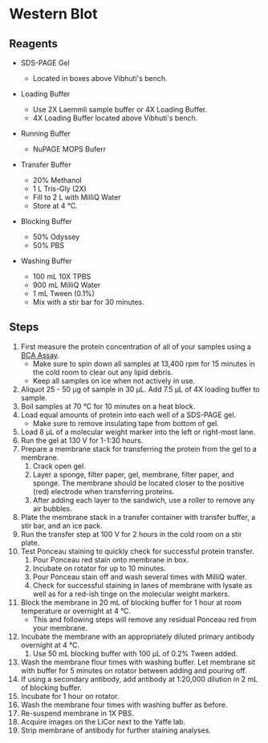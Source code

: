 # Western Blot

## Reagents

* SDS-PAGE Gel
    * Located in boxes above Vibhuti's bench.

* Loading Buffer
    * Use 2X Laemmli sample buffer or 4X Loading Buffer.
    * 4X Loading Buffer located above Vibhuti's bench.

* Running Buffer
    * NuPAGE MOPS Buferr

* Transfer Buffer
    * 20% Methanol
    * 1 L Tris-Gly (2X)
    * Fill to 2 L with MilliQ Water
    * Store at 4 °C.

* Blocking Buffer
    * 50% Odyssey
    * 50% PBS

* Washing Buffer
    * 100 mL 10X TPBS
    * 900 mL MilliQ Water
    * 1 mL Tween (0.1%)
    * Mix with a stir bar for 30 minutes.

## Steps

1. First measure the protein concentration of all of your samples using a
   [BCA Assay](bca.md).
    * Make sure to spin down all samples at 13,400 rpm for 15 minutes in the
      cold room to clear out any lipid debris.
    * Keep all samples on ice when not actively in use.
2. Aliquot 25 - 50 μg of sample in 30 μL. Add 7.5 μL of 4X loading buffer to
   sample.
3. Boil samples at 70 °C for 10 minutes on a heat block.
4. Load equal amounts of protein into each well of a SDS-PAGE gel.
    * Make sure to remove insulating tape from bottom of gel.
5. Load 8 μL of a molecular weight marker into the left or right-most lane.
5. Run the gel at 130 V for 1-1:30 hours.
6. Prepare a membrane stack for transferring the protein from the gel to a
   membrane.
    1. Crack open gel.
    2. Layer a sponge, filter paper, gel, membrane, filter paper, and sponge.
       The membrane should be located closer to the positive (red) electrode
       when transferring proteins.
    3. After adding each layer to the sandwich, use a roller to remove any air
       bubbles.
7. Plate the membrane stack in a transfer container with transfer buffer, a stir
   bar, and an ice pack.
8. Run the transfer step at 100 V for 2 hours in the cold room on a stir plate.
9. Test Ponceau staining to quickly check for successful protein transfer.
    1. Pour Ponceau red stain onto membrane in box.
    2. Incubate on rotator for up to 10 minutes.
    3. Pour Ponceau stain off and wash several times with MilliQ water.
    4. Check for successful staining in lanes of membrane with lysate as well as
       for a red-ish tinge on the molecular weight markers.
10. Block the membrane in 20 mL of blocking buffer for 1 hour at room temperature
    or overnight at 4 °C.
    * This and following steps will remove any residual Ponceau red from your
      membrane.
11. Incubate the membrane with an appropriately diluted primary antibody
    overnight at 4 °C.
    1. Use 50 mL blocking buffer with 100 μL of 0.2% Tween added.
12. Wash the membrane flour times with washing buffer. Let membrane sit with
    buffer for 5 minutes on rotator between adding and pouring off.
13. If using a secondary antibody, add antibody at 1:20,000 dilution in 2 mL of
    blocking buffer.
14. Incubate for 1 hour on rotator.
15. Wash the membrane four times with washing buffer as before.
16. Re-suspend membrane in 1X PBS.
17. Acquire images on the LiCor next to the Yaffe lab.
18. Strip membrane of antibody for further staining analyses.
